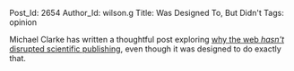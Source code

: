 Post_Id: 2654
Author_Id: wilson.g
Title: Was Designed To, But Didn't
Tags: opinion

<p>Michael Clarke has written a thoughtful post exploring <a href="http://scholarlykitchen.sspnet.org/2010/01/04/why-hasnt-scientific-publishing-been-disrupted-already/">why the web <em>hasn't</em> disrupted scientific publishing</a>, even though it was designed to do exactly that.</p>
